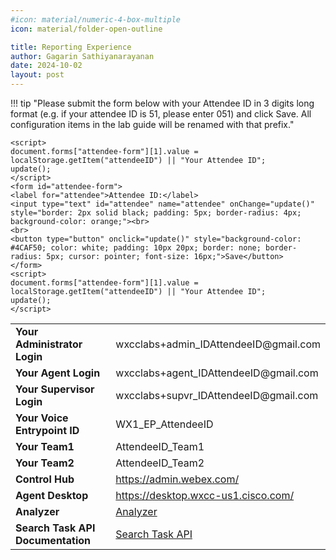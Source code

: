 ```yaml
---
#icon: material/numeric-4-box-multiple
icon: material/folder-open-outline

title: Reporting Experience
author: Gagarin Sathiyanarayanan
date: 2024-10-02
layout: post
---
```



<script>
    function update(){them = Array.from(document.querySelectorAll("input")).reduce((acc, input) => ({...acc, [input.id + "_out"] : input.value}),{});
   Object.entries(them).forEach((entry) => {
    Array.from(document.getElementsByClassName(entry[0])).forEach((element,index) => 
    {
      console.log(document.getElementsByClassName(entry[0])[index].innerHTML); 
      document.getElementsByClassName(entry[0])[index].innerHTML = entry[1];
    })})

  event.preventDefault()
   if(document.forms["attendee-form"][1].value != "Your_Attendee_ID"){
    localStorage.setItem("attendeeID",document.forms["attendee-form"][1].value)
  }  
  }
</script>

!!! tip "Please submit the form below with your Attendee ID in 3 digits long format (e.g. if your attendee ID is 51, please enter 051) and click Save. All configuration items in the lab guide will be renamed with that prefix."

    <script>
    document.forms["attendee-form"][1].value = localStorage.getItem("attendeeID") || "Your Attendee ID"; 
    update();
    </script>
    <form id="attendee-form">
    <label for="attendee">Attendee ID:</label>
    <input type="text" id="attendee" name="attendee" onChange="update()" style="border: 2px solid black; padding: 5px; border-radius: 4px; background-color: orange;"><br>
    <br>
    <button type="button" onclick="update()" style="background-color: #4CAF50; color: white; padding: 10px 20px; border: none; border-radius: 5px; cursor: pointer; font-size: 16px;">Save</button>
    </form>
    <script>
    document.forms["attendee-form"][1].value = localStorage.getItem("attendeeID") || "Your Attendee ID";
    update();
    </script>

<table>
  <tr>
    <td style="font-weight: bold;">Your Administrator Login</td>
    <td>wxcclabs+admin_ID<w class = "attendee_out">AttendeeID</w>@gmail.com</td>
  </tr>
    <tr>
    <td style="font-weight: bold;">Your Agent Login</td>
    <td>wxcclabs+agent_ID<w class = "attendee_out">AttendeeID</w>@gmail.com</td>
  </tr>
   <tr>
    <td style="font-weight: bold;">Your Supervisor Login</td>
    <td>wxcclabs+supvr_ID<w class = "attendee_out">AttendeeID</w>@gmail.com</td>
  </tr>
    <tr>
    <td style="font-weight: bold;">Your Voice Entrypoint ID</td>
    <td>WX1_EP_<w class = "attendee_out">AttendeeID</w></td>
  </tr>
   <tr>
    <td style="font-weight: bold;">Your Team1</td>
    <td><w class = "attendee_out">AttendeeID</w>_Team1</td>
  </tr>
     <tr>
    <td style="font-weight: bold;">Your Team2</td>
    <td><w class = "attendee_out">AttendeeID</w>_Team2</td>
  </tr>

  
  
   <tr>
    <td style="font-weight: bold;">Control Hub</td>
    <td><a href="https://admin.webex.com/">https://admin.webex.com/</a></td>
  </tr>
  <tr>
    <td style="font-weight: bold;">Agent Desktop</td>
    <td><a href="https://desktop.wxcc-us1.cisco.com/">https://desktop.wxcc-us1.cisco.com/</a></td>
  </tr>
  <tr>
    <td style="font-weight: bold;">Analyzer</td>
    <td><a href="https://analyzer-v2.wxcc-us1.cisco.com/analyzer">Analyzer</a></td>
  </tr>
    <tr>
    <td style="font-weight: bold;">Search Task API Documentation</td>
    <td><a href="https://developer.webex-cx.com/documentation/search/v1/search-tasks">Search Task API</a></td>
  </tr>
</table>
